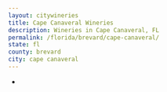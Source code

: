 ```yaml
---
layout: citywineries
title: Cape Canaveral Wineries
description: Wineries in Cape Canaveral, FL
permalink: /florida/brevard/cape-canaveral/
state: fl
county: brevard
city: cape canaveral
---
```

-
